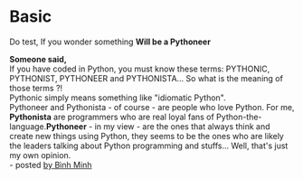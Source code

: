 # Basic
Do test, If you wonder something
<b>Will be a Pythoneer</b>

<b>Someone said,</b><br>
If you have coded in Python, you must know these terms: PYTHONIC, PYTHONIST, PYTHONEER and PYTHONISTA... So what is the meaning of those terms ?! <br>
Pythonic simply means something like "idiomatic Python". <br>
Pythoneer and Pythonista - of course - are people who love Python. For me, <b>Pythonista</b> are programmers who are real loyal fans of Python-the-language.<b>Pythoneer</b> - in my view - are the ones that always think and create new things using Python, they seems to be the ones who are likely the leaders talking about Python programming and stuffs... Well, that's just my own opinion.
<br>- posted [by Bình Minh](http://binhminhcs.blogspot.com/2011/12/python-pythonic-pythoneer-pythonist.html)
